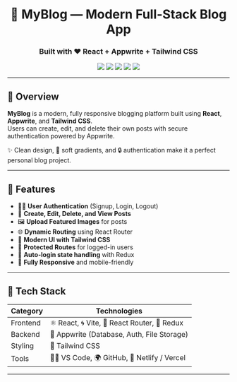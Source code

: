 <div align="center">

# 📝 MyBlog — Modern Full-Stack Blog App  
### Built with ❤️ React + Appwrite + Tailwind CSS

<img src="https://img.shields.io/badge/React-20232A?style=for-the-badge&logo=react&logoColor=61DAFB" />
<img src="https://img.shields.io/badge/Appwrite-F02E65?style=for-the-badge&logo=appwrite&logoColor=white" />
<img src="https://img.shields.io/badge/TailwindCSS-38B2AC?style=for-the-badge&logo=tailwind-css&logoColor=white" />
<img src="https://img.shields.io/badge/Vite-646CFF?style=for-the-badge&logo=vite&logoColor=white" />
<img src="https://img.shields.io/badge/Redux-764ABC?style=for-the-badge&logo=redux&logoColor=white" />

</div>

---
## 🌟 Overview

**MyBlog** is a modern, fully responsive blogging platform built using **React**, **Appwrite**, and **Tailwind CSS**.  
Users can create, edit, and delete their own posts with secure authentication powered by Appwrite.  

✨ Clean design, 🌈 soft gradients, and 🔒 authentication make it a perfect personal blog project.

---
## 🚀 Features

- 🧑‍💻 **User Authentication** (Signup, Login, Logout)  
- 📰 **Create, Edit, Delete, and View Posts**  
- 🖼️ **Upload Featured Images** for posts  
- 🌐 **Dynamic Routing** using React Router  
- 💅 **Modern UI with Tailwind CSS**  
- 🧭 **Protected Routes** for logged-in users  
- 🔄 **Auto-login state handling** with Redux  
- 📱 **Fully Responsive** and mobile-friendly  

---
## 🧩 Tech Stack

| Category | Technologies |
|-----------|---------------|
| Frontend | ⚛️ React, 🌀 Vite, 🧭 React Router, 🧱 Redux |
| Backend | 🧰 Appwrite (Database, Auth, File Storage) |
| Styling | 🎨 Tailwind CSS |
| Tools | 🧑‍💻 VS Code, 🌍 GitHub, 🚀 Netlify / Vercel |

---
